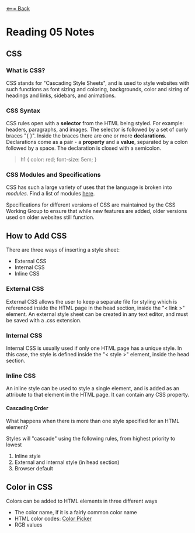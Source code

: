 [<=== Back](README.md)

# Reading 05 Notes

## CSS

### What is CSS?
CSS stands for "Cascading Style Sheets", and is used to style websites with such functions as font sizing and coloring, backgrounds, color and sizing of headings and links, sidebars, and animations.

### CSS Syntax
CSS rules open with a **selector** from the HTML being styled. For example: headers, paragraphs, and images. The selector is followed by a set of curly braces "{ }". Inside the braces there are one or more **declarations**. Declarations come as a pair - a **property** and a **value**, separated by a colon followed by a space. The declaration is closed with a semicolon.
> h1 {
    color: red;
    font-size: 5em;
}

### CSS Modules and Specifications
CSS has such a large variety of uses that the language is broken into *modules*. Find a list of modules [here](https://developer.mozilla.org/en-US/docs/Web/CSS).

Specifications for different versions of CSS are maintained by the CSS Working Group to ensure that while new features are added, older versions used on older websites still function.

## How to Add CSS
There are three ways of inserting a style sheet:
- External CSS
- Internal CSS
- Inline CSS

### External CSS
 External CSS allows the user to keep a separate file for styling which is referenced inside the HTML page in the head section, inside the "< link >" element.
An external style sheet can be created in any text editor, and must be saved with a .css extension.

### Internal CSS
Internal CSS is usually used if only one HTML page has a unique style. In this case, the style is defined inside the "< style >" element, inside the head section.

### Inline CSS
An inline style can be used to style a single element, and is added as an attribute to that element in the HTML page. It can contain any CSS property.

#### Cascading Order
What happens when there is more than one style specified for an HTML element?

Styles will "cascade" using the following rules, from highest priority to lowest
1. Inline style
2. External and internal style (in head section)
3. Browser default

## Color in CSS
Colors can be added to HTML elements in three different ways
- The color name, if it is a fairly common color name
- HTML color codes: [Color Picker](https://htmlcolorcodes.com/color-picker/)
- RGB values
